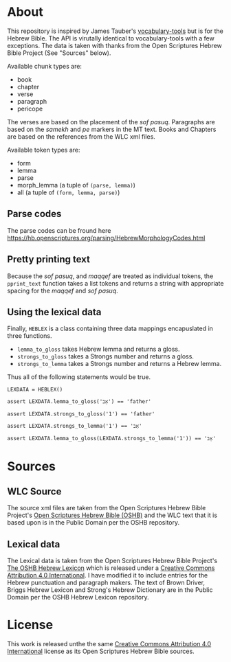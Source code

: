 # About

This repository is inspired by James Tauber's [vocabulary-tools](https://github.com/jtauber/vocabulary-tools) but is for the Hebrew Bible. The API is virutally identical to vocabulary-tools with a few exceptions. The data is taken with thanks from the Open Scriptures Hebrew Bible Project (See "Sources" below).

Available chunk types are:

* book
* chapter
* verse
* paragraph
* pericope

The verses are based on the placement of the _sof pasuq_. Paragraphs are based on the _samekh_ and _pe_ markers in the MT text. Books and Chapters are based on the references from the WLC xml files.

Available token types are:

* form
* lemma
* parse
* morph_lemma (a tuple of `(parse, lemma)`)
* all (a tuple of `(form, lemma, parse)`)

## Parse codes

The parse codes can be fround here <https://hb.openscriptures.org/parsing/HebrewMorphologyCodes.html>

## Pretty printing text

Because the _sof pasuq_, and _maqqef_ are treated as individual tokens, the `pprint_text` function takes a list tokens and returns a string with appropriate spacing for the _maqqef_ and _sof pasuq_. 

## Using the lexical data

Finally, `HEBLEX` is a class containing three data mappings encapuslated in three functions. 
* `lemma_to_gloss` takes Hebrew lemma and returns a gloss.
* `strongs_to_gloss` takes a Strongs number and returns a gloss. 
* `strongs_to_lemma` takes a Strongs number and returns a Hebrew lemma.

Thus all of the following statements would be true.

```
LEXDATA = HEBLEX()

assert LEXDATA.lemma_to_gloss('אָב') == 'father'

assert LEXDATA.strongs_to_gloss('1') == 'father'

assert LEXDATA.strongs_to_lemma('1') == 'אָב'

assert LEXDATA.lemma_to_gloss(LEXDATA.strongs_to_lemma('1')) == 'אָב'
```



# Sources

## WLC Source

The source xml files are taken from the Open Scriptures Hebrew Bible Project's [Open Scriptures Hebrew Bible (OSHB)](https://github.com/openscriptures/morphhb) and the WLC text that it is based upon is in the Public Domain per the OSHB repository.



## Lexical data

The Lexical data is taken from the Open Scriptures Hebrew Bible Project's [The OSHB Hebrew Lexicon](https://github.com/openscriptures/HebrewLexicon) which is released under a [Creative Commons Attribution 4.0 International](http://creativecommons.org/licenses/by/4.0/). I have modified it to include entries for the Hebrew punctuation and paragraph makers. The text of Brown Driver, Briggs Hebrew Lexicon and Strong's Hebrew Dictionary are in the Public Domain per the OSHB Hebrew Lexicon repository. 

# License

This work is released unthe the same [Creative Commons Attribution 4.0 International](http://creativecommons.org/licenses/by/4.0/) license as its Open Scriptures Hebrew Bible sources. 


